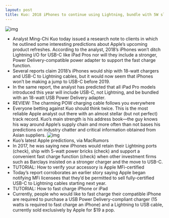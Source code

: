 ```yaml
---
layout: post
title: Kuo: 2018 iPhones to continue using Lightning, bundle with 5W slow charge adapter
---
```

![img](http://media.idownloadblog.com/wp-content/uploads/2017/10/USB-C-Lightning-Cable.jpg)
* Analyst Ming-Chi Kuo today issued a research note to clients in which he outlined some interesting predictions about Apple’s upcoming product refreshes. According to the analyst, 2018’s iPhones won’t ditch Lightning I/O for USB-C like iPad Pros nor will they include a stronger, Power Delivery-compatible power adapter to support the fast charge function.
* Several reports claim 2018’s iPhones would ship with 18-watt chargers and USB-C to Lightning cables, but it would now seem that iPhones won’t be making a jump to USB-C before 2019.
* In the same report, the analyst has predicted that all iPad Pro models introduced this year will include USB-C, not Lightning, and be bundled with an 18-watt USB Power Delivery adapter.
* REVIEW: The charming POW charging cable follows you everywhere
* Everyone betting against Kuo should think twice. This is the most reliable Apple analyst out there with an almost stellar (but not perfect) track record. Kuo’s main strength is his address book—the guy knows his way around Apple’s supply chain and more often than not bases his predictions on industry chatter and critical information obtained from Asian suppliers.
![img](http://media.idownloadblog.com/wp-content/uploads/2018/09/Ming_Chi_Kuo_Apple_predictions_September_2018.jpg)
* Kuo’s latest Apple predictions, via MacRumors
* In 2017, he was saying new iPhones would retain their Lightning ports (check), ship with 5-watt power bricks (check) and support a convenient fast charge function (check) when other investment firms such as Barclays insisted on a stronger charger and the move to USB-C.
* TUTORIAL: How to verify your accessory is Apple MFi-certified
* Today’s report corroborates an earlier story saying Apple began notifying MFi licensees that they’d be permitted to sell fully-certified USB-C to Lightning cables starting next year.
* TUTORIAL: How to fast charge iPhone or iPad
* Currently, people who would like to fast charge their compatible iPhone are required to purchase a USB Power Delivery-compliant charger (15 watts is required to fast charge an iPhone) and a Lightning to USB cable, currently sold exclusively by Apple for $19 a pop.

